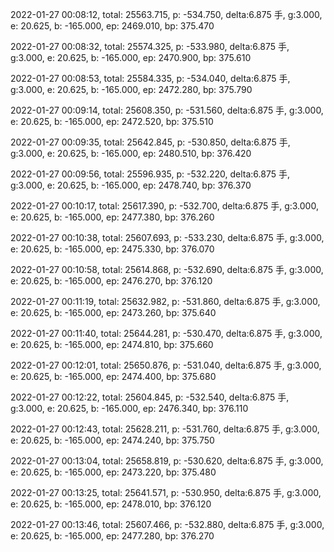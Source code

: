 2022-01-27 00:08:12, total: 25563.715, p: -534.750, delta:6.875 手, g:3.000, e: 20.625, b: -165.000, ep: 2469.010, bp: 375.470

2022-01-27 00:08:32, total: 25574.325, p: -533.980, delta:6.875 手, g:3.000, e: 20.625, b: -165.000, ep: 2470.900, bp: 375.610

2022-01-27 00:08:53, total: 25584.335, p: -534.040, delta:6.875 手, g:3.000, e: 20.625, b: -165.000, ep: 2472.280, bp: 375.790

2022-01-27 00:09:14, total: 25608.350, p: -531.560, delta:6.875 手, g:3.000, e: 20.625, b: -165.000, ep: 2472.520, bp: 375.510

2022-01-27 00:09:35, total: 25642.845, p: -530.850, delta:6.875 手, g:3.000, e: 20.625, b: -165.000, ep: 2480.510, bp: 376.420

2022-01-27 00:09:56, total: 25596.935, p: -532.220, delta:6.875 手, g:3.000, e: 20.625, b: -165.000, ep: 2478.740, bp: 376.370

2022-01-27 00:10:17, total: 25617.390, p: -532.700, delta:6.875 手, g:3.000, e: 20.625, b: -165.000, ep: 2477.380, bp: 376.260

2022-01-27 00:10:38, total: 25607.693, p: -533.230, delta:6.875 手, g:3.000, e: 20.625, b: -165.000, ep: 2475.330, bp: 376.070

2022-01-27 00:10:58, total: 25614.868, p: -532.690, delta:6.875 手, g:3.000, e: 20.625, b: -165.000, ep: 2476.270, bp: 376.120

2022-01-27 00:11:19, total: 25632.982, p: -531.860, delta:6.875 手, g:3.000, e: 20.625, b: -165.000, ep: 2473.260, bp: 375.640

2022-01-27 00:11:40, total: 25644.281, p: -530.470, delta:6.875 手, g:3.000, e: 20.625, b: -165.000, ep: 2474.810, bp: 375.660

2022-01-27 00:12:01, total: 25650.876, p: -531.040, delta:6.875 手, g:3.000, e: 20.625, b: -165.000, ep: 2474.400, bp: 375.680

2022-01-27 00:12:22, total: 25604.845, p: -532.540, delta:6.875 手, g:3.000, e: 20.625, b: -165.000, ep: 2476.340, bp: 376.110

2022-01-27 00:12:43, total: 25628.211, p: -531.760, delta:6.875 手, g:3.000, e: 20.625, b: -165.000, ep: 2474.240, bp: 375.750

2022-01-27 00:13:04, total: 25658.819, p: -530.620, delta:6.875 手, g:3.000, e: 20.625, b: -165.000, ep: 2473.220, bp: 375.480

2022-01-27 00:13:25, total: 25641.571, p: -530.950, delta:6.875 手, g:3.000, e: 20.625, b: -165.000, ep: 2478.010, bp: 376.120

2022-01-27 00:13:46, total: 25607.466, p: -532.880, delta:6.875 手, g:3.000, e: 20.625, b: -165.000, ep: 2477.280, bp: 376.270
